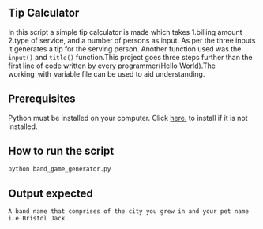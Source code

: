 ##  Tip Calculator

In this script a simple tip calculator is made which takes 
1.billing amount
2.type of service, and a number of persons as input. As per the three inputs it generates a tip for the serving person.
Another function used was the `input()` and `title()` function.This project goes three steps further than the first line of code written by every programmer(Hello World).The working_with_variable file can be used to aid understanding.
## Prerequisites

Python must be installed on your computer. Click [here.](https://www.python.org/downloads/) to install if it is not installed.

## How to run the script

`python band_game_generator.py`

## Output expected

`A band name that comprises of the city you grew in and your pet name i.e Bristol Jack`
